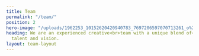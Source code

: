 ```yaml
---
title: Team
permalink: "/team/"
position: 2
hero-image: "/uploads/1962253_10152620420940783_7697206597070713261_o%20(1).jpg"
heading: We are an experienced creative<br>team with a unique blend of<br>passion,
  talent and vision.
layout: team-layout
---
```


